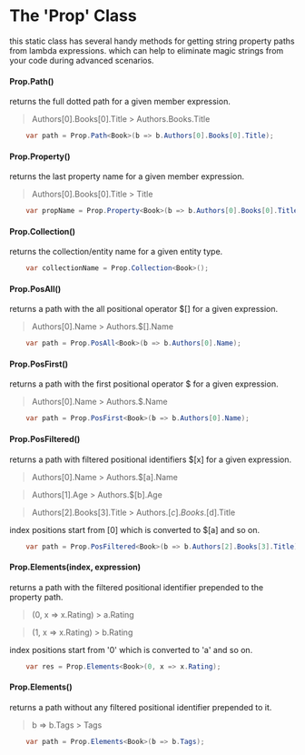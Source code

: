 # The 'Prop' Class
this static class has several handy methods for getting string property paths from lambda expressions. which can help to eliminate magic strings from your code during advanced scenarios.

#### Prop.Path()
returns the full dotted path for a given member expression.
> Authors[0].Books[0].Title > Authors.Books.Title
```csharp
    var path = Prop.Path<Book>(b => b.Authors[0].Books[0].Title);
```

#### Prop.Property()
returns the last property name for a given member expression.
> Authors[0].Books[0].Title > Title
```csharp
    var propName = Prop.Property<Book>(b => b.Authors[0].Books[0].Title);
```

#### Prop.Collection()
returns the collection/entity name for a given entity type.
```csharp
    var collectionName = Prop.Collection<Book>();
```

#### Prop.PosAll()
returns a path with the all positional operator $[] for a given expression.
> Authors[0].Name > Authors.$[].Name
```csharp
    var path = Prop.PosAll<Book>(b => b.Authors[0].Name);
```

#### Prop.PosFirst()
returns a path with the first positional operator $ for a given expression.
> Authors[0].Name > Authors.$.Name
```csharp
    var path = Prop.PosFirst<Book>(b => b.Authors[0].Name);
```

#### Prop.PosFiltered()
returns a path with filtered positional identifiers $[x] for a given expression.
> Authors[0].Name > Authors.$[a].Name

> Authors[1].Age > Authors.$[b].Age

> Authors[2].Books[3].Title > Authors.$[c].Books.$[d].Title

index positions start from [0] which is converted to $[a] and so on.
```csharp
    var path = Prop.PosFiltered<Book>(b => b.Authors[2].Books[3].Title);
```

#### Prop.Elements(index, expression)
returns a path with the filtered positional identifier prepended to the property path.
> (0, x => x.Rating) > a.Rating

> (1, x => x.Rating) > b.Rating

index positions start from '0' which is converted to 'a' and so on.
```csharp
    var res = Prop.Elements<Book>(0, x => x.Rating);
```

#### Prop.Elements()
returns a path without any filtered positional identifier prepended to it.
> b => b.Tags > Tags
```csharp
    var path = Prop.Elements<Book>(b => b.Tags);
```